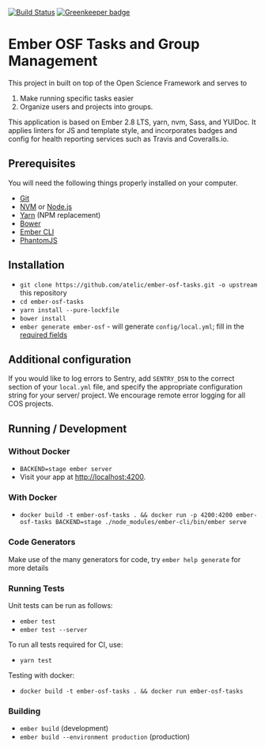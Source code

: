 [![Build Status](https://travis-ci.org/atelic/ember-osf-tasks.svg?branch=develop)](https://travis-ci.org/atelic/ember-osf-tasks)
[![Greenkeeper badge](https://badges.greenkeeper.io/abought/demo-ember-osf.svg)](https://greenkeeper.io/)

# Ember OSF Tasks and Group Management

This project in built on top of the Open Science Framework and serves to
1. Make running specific tasks easier
2. Organize users and projects into groups.


This application is based on Ember 2.8 LTS, yarn, nvm, Sass, and YUIDoc.  It applies linters for JS and template style, 
and incorporates badges and config for health reporting services such as Travis and Coveralls.io.


## Prerequisites

You will need the following things properly installed on your computer.

* [Git](http://git-scm.com/)
* [NVM](https://github.com/creationix/nvm) or [Node.js](http://nodejs.org/)
* [Yarn](https://yarnpkg.com/en/docs/install) (NPM replacement)
* [Bower](http://bower.io/)
* [Ember CLI](http://ember-cli.com/)
* [PhantomJS](http://phantomjs.org/)

## Installation

* `git clone https://github.com/atelic/ember-osf-tasks.git -o upstream` this repository
* `cd ember-osf-tasks`
* `yarn install --pure-lockfile`
* `bower install`
* `ember generate ember-osf` - will generate `config/local.yml`; fill in the
 [required fields](https://github.com/CenterForOpenScience/ember-osf#configuration)

 
## Additional configuration
If you would like to log errors to Sentry, add `SENTRY_DSN` to the correct section of your `local.yml` file, and 
specify the appropriate configuration string for your server/ project. We encourage remote error logging for all COS 
projects.
 
## Running / Development

### Without Docker
* `BACKEND=stage ember server`
* Visit your app at [http://localhost:4200](http://localhost:4200).

### With Docker
* `docker build -t ember-osf-tasks . && docker run -p 4200:4200 ember-osf-tasks BACKEND=stage ./node_modules/ember-cli/bin/ember serve`

### Code Generators

Make use of the many generators for code, try `ember help generate` for more details

### Running Tests

Unit tests can be run as follows:
* `ember test`
* `ember test --server`

To run all tests required for CI, use:
* `yarn test`

Testing with docker:
* `docker build -t ember-osf-tasks . && docker run ember-osf-tasks`

### Building

* `ember build` (development)
* `ember build --environment production` (production)
